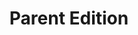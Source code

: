 ---
title: "Parent Edition"
# watermark text
watermark: ""
# page header background image
page_header_image: "images/background/about.jpg"
# meta description
description : "Cupidatat non proident sunt culpa qui officia deserunt mollit <br> anim idest laborum sed ut perspiciatis."

layout : "about"
draft : false

############################## about ###############################
about:
  enable : true
  video_bg_image : "images/about/about-3.jpg"
  video_thumbnail : "images/about/about-4.jpg"
  video_link : "https://www.youtube.com/watch?v=VufDd-QL1c0"
  subtitle : "About Agico"
  title : "Eausmod tempor magna nostrud exercitation"
  content : "Lorem ipsum dolor sit amet consectetur adipicing elit sed do usmod tempor incididunt.enim ad minim veniam, quis nostrud exer citation ulla mco laboris nisi ut aliquip commodo. <br><br>Sed ut perspiciatis unde omnis iste natus error sit voluptatem accu santium doloreque laudantum."
  button:
    enable : true
    label : "Start Using Today!"
    link : "https://parents.vcassist.org"

############################### counter #############################
funfacts:
  enable : true
  funfact_item:
  # funfact item loop
  - name : "Downloads per day"
    count : "8000"
    
  # funfact item loop
  - name : "Design awards"
    count : "200"

  # funfact item loop
  - name : "Totally satisfied users"
    count : "25000"

  # funfact item loop
  - name : "People behind this app"
    count : "80"


########################### Service ################################
service:
  enable : true
  section : "service"
  # service item comes from "content/*/service.md" file
---